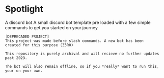 # Spotlight
A discord bot
A small discord bot template pre loaded with a few simple commands to get you started on your journey

```
[DEPRECADED PROJECT]
This project was made before slash commands. A new bot has been created for this purpose (Z3R0)

This repository is purely archival and will recieve no further updates past 2023.

The bot will also remain offline, so if you *really* want to run this, your on your own.
```
